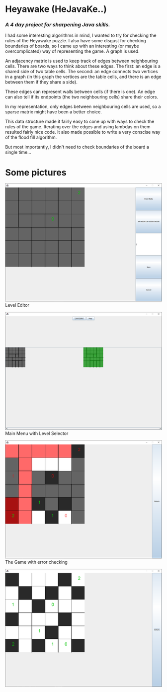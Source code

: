 # Heyawake (HeJavaKe..)
### *A 4 day project for sharpening Java skills.*
I had some interesting algorithms in mind, I wanted to try for checking the rules of the Heyawake puzzle. I also have some disgust for checking boundaries of boards, so I came up with an interesting (or maybe overcomplicated) way of representing the game. A graph is used.



An adjacency matrix is used to keep track of edges between neighbouring cells. There are two ways to think about these edges. The first: an edge is a shared side of two table cells. The second: an edge connects two vertices in a graph (in this graph the vertices are the table cells, and there is an edge between them if they share a side).


These edges can represent walls between cells (if there is one). An edge can also tell if its endpoints (the two neighbouring cells) share their colors.

In my representation, only edges between neighbouring cells are used, so a sparse matrix might have been a better choice. 

This data structure made it fairly easy to cone up with ways to check the rules of the game. Iterating over the edges and using lambdas on them resulted fairly nice code. It also made possible to write a very conscise way of the flood fill algorithm.

But most importantly, I didn't need to check boundaries of the board a single time... 


# Some pictures 

![Level Editor](docs/image.png)
Level Editor

![Main Menu](docs/image-1.png)
Main Menu with Level Selector

![Error Checking](docs/image-2.png)
The Game with error checking

![An Incorrect Solution](docs/image-3.png)